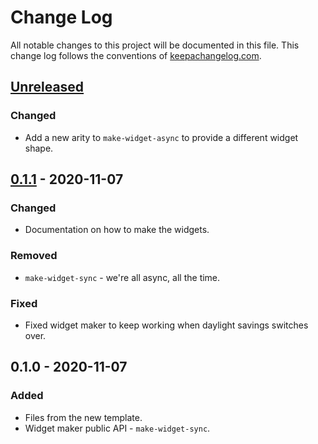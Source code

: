 # Change Log
All notable changes to this project will be documented in this file. This change log follows the conventions of [keepachangelog.com](http://keepachangelog.com/).

## [Unreleased]
### Changed
- Add a new arity to `make-widget-async` to provide a different widget shape.

## [0.1.1] - 2020-11-07
### Changed
- Documentation on how to make the widgets.

### Removed
- `make-widget-sync` - we're all async, all the time.

### Fixed
- Fixed widget maker to keep working when daylight savings switches over.

## 0.1.0 - 2020-11-07
### Added
- Files from the new template.
- Widget maker public API - `make-widget-sync`.

[Unreleased]: https://github.com/your-name/bank-customers/compare/0.1.1...HEAD
[0.1.1]: https://github.com/your-name/bank-customers/compare/0.1.0...0.1.1
